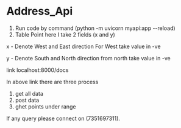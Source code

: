 # Address_Api


1. Run code by command  (python -m uvicorn myapi:app --reload)
2. Table Point here I take 2 fields (x and y)

x - Denote  West and East direction
  For West take value in -ve

y - Denote South and North direction 
  from north take value in -ve
  
link localhost:8000/docs

In above link there are three process 
  1. get all data
  2. post data
  3. ghet points under range
  
If any query please connect on (7351697311).

